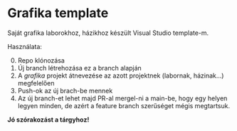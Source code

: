 # Grafika template
Saját grafika laborokhoz, házikhoz készült Visual Studio template-m.

Használata:

0. Repo klónozása
1. Új branch létrehozása ez a branch alapján
2. A *grafika* projekt átnevezése az azott projektnek (labornak, házinak...) megfelelően
3. Push-ok az új brach-be mennek
4. Az új branch-et lehet majd PR-al mergel-ni a main-be, hogy egy helyen legyen minden, de azért a feature branch szerűséget mégis megtartsuk.

**Jó szórakozást a tárgyhoz!**
